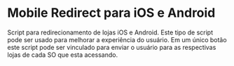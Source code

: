 # Mobile Redirect para iOS e Android
Script para redirecionamento de lojas iOS e Android.
Este tipo de script pode ser usado para melhorar a experiência do usuário.
Em um único botão este script pode ser vinculado para enviar o usuário para as respectivas lojas de cada SO que esta acessando.
